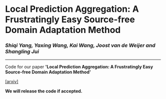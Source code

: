 # Local Prediction Aggregation: A Frustratingly Easy Source-free Domain Adaptation Method

### _Shiqi Yang, Yaxing Wang, Kai Wang, Joost van de Weijer and Shangling Jui_

------------
Code for our paper **'Local Prediction Aggregation: A Frustratingly Easy Source-free Domain Adaptation Method'** 

[[arxiv]](https://arxiv.org/abs/2205.04183)

**We will release the code if accepted.**
